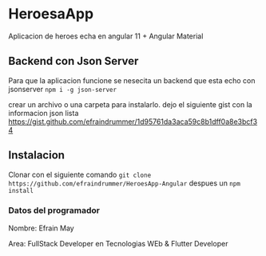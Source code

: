 # HeroesaApp

Aplicacion de heroes echa en angular 11 + Angular Material

## Backend con Json Server

Para que la aplicacion funcione se nesecita un backend que esta echo con jsonserver `npm i -g json-server`

crear un archivo o una carpeta para instalarlo. dejo el siguiente gist con la informacion json lista https://gist.github.com/efraindrummer/1d95761da3aca59c8b1dff0a8e3bcf34

## Instalacion

Clonar con el siguiente comando `git clone https://github.com/efraindrummer/HeroesApp-Angular` despues un `npm install`

### Datos del programador

Nombre: Efrain May

Area: FullStack Developer en Tecnologias WEb & Flutter Developer
